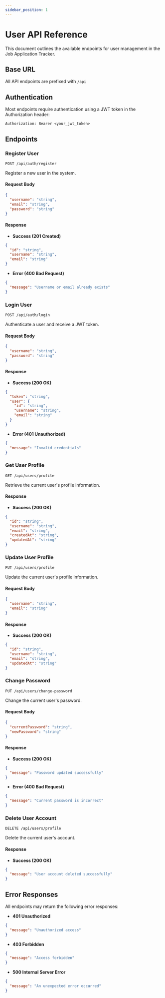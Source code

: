 ```yaml
---
sidebar_position: 1
---
```


# User API Reference

This document outlines the available endpoints for user management in the Job Application Tracker.

## Base URL

All API endpoints are prefixed with `/api`

## Authentication

Most endpoints require authentication using a JWT token in the Authorization header:
```
Authorization: Bearer <your_jwt_token>
```

## Endpoints

### Register User

```http
POST /api/auth/register
```

Register a new user in the system.

#### Request Body

```json
{
  "username": "string",
  "email": "string",
  "password": "string"
}
```

#### Response

- **Success (201 Created)**
```json
{
  "id": "string",
  "username": "string",
  "email": "string"
}
```

- **Error (400 Bad Request)**
```json
{
  "message": "Username or email already exists"
}
```

### Login User

```http
POST /api/auth/login
```

Authenticate a user and receive a JWT token.

#### Request Body

```json
{
  "username": "string",
  "password": "string"
}
```

#### Response

- **Success (200 OK)**
```json
{
  "token": "string",
  "user": {
    "id": "string",
    "username": "string",
    "email": "string"
  }
}
```

- **Error (401 Unauthorized)**
```json
{
  "message": "Invalid credentials"
}
```

### Get User Profile

```http
GET /api/users/profile
```

Retrieve the current user's profile information.

#### Response

- **Success (200 OK)**
```json
{
  "id": "string",
  "username": "string",
  "email": "string",
  "createdAt": "string",
  "updatedAt": "string"
}
```

### Update User Profile

```http
PUT /api/users/profile
```

Update the current user's profile information.

#### Request Body

```json
{
  "username": "string",
  "email": "string"
}
```

#### Response

- **Success (200 OK)**
```json
{
  "id": "string",
  "username": "string",
  "email": "string",
  "updatedAt": "string"
}
```

### Change Password

```http
PUT /api/users/change-password
```

Change the current user's password.

#### Request Body

```json
{
  "currentPassword": "string",
  "newPassword": "string"
}
```

#### Response

- **Success (200 OK)**
```json
{
  "message": "Password updated successfully"
}
```

- **Error (400 Bad Request)**
```json
{
  "message": "Current password is incorrect"
}
```

### Delete User Account

```http
DELETE /api/users/profile
```

Delete the current user's account.

#### Response

- **Success (200 OK)**
```json
{
  "message": "User account deleted successfully"
}
```

## Error Responses

All endpoints may return the following error responses:

- **401 Unauthorized**
```json
{
  "message": "Unauthorized access"
}
```

- **403 Forbidden**
```json
{
  "message": "Access forbidden"
}
```

- **500 Internal Server Error**
```json
{
  "message": "An unexpected error occurred"
}
``` 
